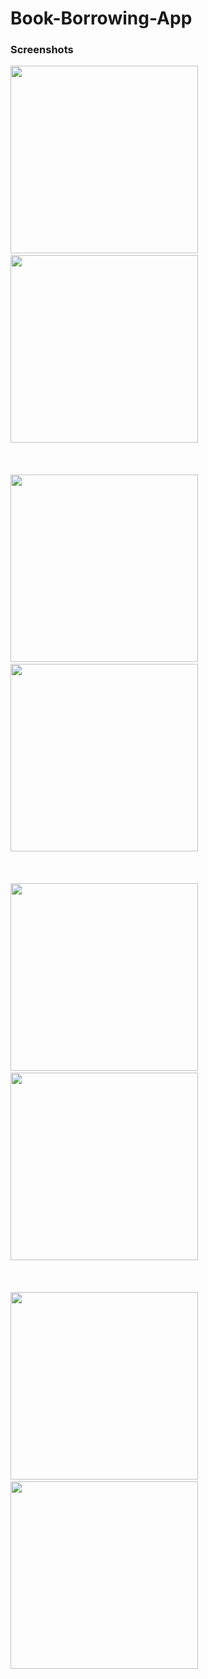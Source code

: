 # Book-Borrowing-App

<h3>Screenshots</h3>

<p float="left">

<img src = "https://github.com/SudeepPoojary/Book-Borrowing-App/assets/115644657/85bb23bd-5ff6-434e-82e1-fa2ccd51756b" width="300">          
&nbsp;&nbsp;&nbsp;&nbsp;&nbsp;&nbsp;&nbsp;&nbsp;&nbsp;&nbsp;&nbsp;&nbsp;&nbsp;&nbsp;&nbsp;&nbsp;&nbsp;&nbsp;&nbsp;&nbsp;
<img src = "https://github.com/SudeepPoojary/Book-Borrowing-App/assets/115644657/163683bf-6fbd-4063-97d2-8955c0f5cc91" width="300">
<br><br><br><br>
<img src = "https://github.com/SudeepPoojary/Book-Borrowing-App/assets/115644657/2e33f0c3-7de3-471b-98ec-37650231bb28" width="300">
&nbsp;&nbsp;&nbsp;&nbsp;&nbsp;&nbsp;&nbsp;&nbsp;&nbsp;&nbsp;&nbsp;&nbsp;&nbsp;&nbsp;&nbsp;&nbsp;&nbsp;&nbsp;&nbsp;&nbsp;
<img src = "https://github.com/SudeepPoojary/Book-Borrowing-App/assets/115644657/95836350-8940-437d-990a-d8aac3af53fc" width="300">
<br><br><br><br>
<img src = "https://github.com/SudeepPoojary/Book-Borrowing-App/assets/115644657/5239be39-869f-4918-a0ff-ef5ccde0a37a" width="300">
&nbsp;&nbsp;&nbsp;&nbsp;&nbsp;&nbsp;&nbsp;&nbsp;&nbsp;&nbsp;&nbsp;&nbsp;&nbsp;&nbsp;&nbsp;&nbsp;&nbsp;&nbsp;&nbsp;&nbsp;
<img src = "https://github.com/SudeepPoojary/Book-Borrowing-App/assets/115644657/d2d3ab14-9974-4fc9-9f00-0bc31ab0859d" width="300">
<br><br><br><br>
<img src = "https://github.com/SudeepPoojary/Book-Borrowing-App/assets/115644657/b0b162d5-b1c8-47df-8114-449768b6a553" width="300">
&nbsp;&nbsp;&nbsp;&nbsp;&nbsp;&nbsp;&nbsp;&nbsp;&nbsp;&nbsp;&nbsp;&nbsp;&nbsp;&nbsp;&nbsp;&nbsp;&nbsp;&nbsp;&nbsp;&nbsp;
<img src = "https://github.com/SudeepPoojary/Book-Borrowing-App/assets/115644657/0ebc470f-69d8-402d-8e16-137f2c31949b" width="300">
</p>

